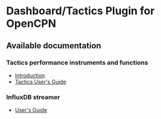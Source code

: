 # Dashboard/Tactics Plugin for OpenCPN

## Available documentation

### Tactics performance instruments and functions
* [Introduction](Tactics.md)
* [Tactics User's Guide](tactics_pi.pdf)

### InfluxDB streamer
* [User's Guide](InfluxDBStreamer.ipynb)
